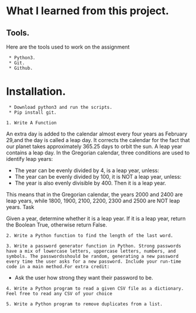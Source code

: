 # What I learned from this project.

## Tools.

Here are the tools used to work on the assignment

     * Python3.
     * Git.
     * Github.
     
# Installation.

     * Download python3 and run the scripts.
     * Pip install git.
     
`1. Write A Function`

An extra day is added to the calendar almost every four years as February 29,and the day is called a leap day. It corrects the calendar for the fact that our planet takes approximately 365.25 days to orbit the sun. A leap year contains a leap day. In the Gregorian calendar, three conditions are used to identify leap years:

* The year can be evenly divided by 4, is a leap year, unless:
* The year can be evenly divided by 100, it is NOT a leap year, unless:
* The year is also evenly divisible by 400. Then it is a leap year.

This means that in the Gregorian calendar, the years 2000 and 2400 are leap years, while 1800, 1900, 2100, 2200, 2300 and 2500 are NOT leap years.
Task

Given a year, determine whether it is a leap year. If it is a leap year, return the Boolean True, otherwise return False.

`2. Write a Python function to find the length of the last word.`

`3. Write a password generator function in Python. Strong passwords have a mix of lowercase letters, uppercase letters, numbers, and symbols. The passwordsshould be random, generating a new password every time the user asks for a new password. Include your run-time code in a main method.For extra credit:`

* Ask the user how strong they want their password to be.

`4. Write a Python program to read a given CSV file as a dictionary. Feel free to read any CSV of your choice`

`5. Write a Python program to remove duplicates from a list.`
